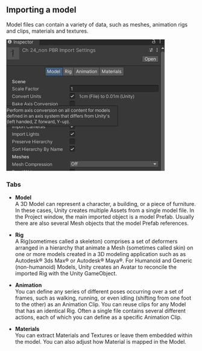 ## Importing a model

Model files can contain a variety of data, such as meshes, animation rigs and clips, materials and textures.


![](./setting.png)

### Tabs
- **Model** \
  A 3D Model can represent a character, a building, or a piece of furniture. In these cases, Unity creates multiple Assets from a single model file. In the Project window, the main imported object is a model Prefab. Usually there are also several Mesh objects that the model Prefab references.
  
- **Rig** \
  A Rig(sometimes called a skeleton) comprises a set of deformers arranged in a hierarchy that animate a Mesh (sometimes called skin) on one or more models created in a 3D modeling application such as as Autodesk® 3ds Max® or Autodesk® Maya®. For Humanoid and Generic (non-humanoid) Models, Unity creates an Avatar to reconcile the imported Rig with the Unity GameObject.
  
- **Animation** \
  You can define any series of different poses occurring over a set of frames, such as walking, running, or even idling (shifting from one foot to the other) as an Animation Clip. You can reuse clips for any Model that has an identical Rig. Often a single file contains several different actions, each of which you can define as a specific Animation Clip.
  
- **Materials** \
  You can extract Materials and Textures or leave them embedded within the model. You can also adjust how Material is mapped in the Model.



